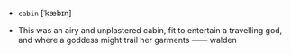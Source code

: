 - `cabin` [ˈkæbɪn]



-  This was an airy and unplastered cabin, fit to entertain a travelling god, and where a goddess might trail her garments —— walden